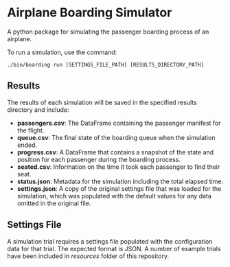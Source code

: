 
Airplane Boarding Simulator
===========================

A python package for simulating the passenger boarding process of an airplane.

To run a simulation, use the command:

    ./bin/boarding run [SETTINGS_FILE_PATH] [RESULTS_DIRECTORY_PATH]

Results
-------
   
The results of each simulation will be saved in the specified results directory 
and include:

* __passengers.csv__: The DataFrame containing the passenger manifest for the flight.
* __queue.csv__: The final state of the boarding queue when the simulation ended.
* __progress.csv__: A DataFrame that contains a snapshot of the state and position for each passenger during the boarding process.
* __seated.csv__: Information on the time it took each passenger to find their seat.
* __status.json__: Metadata for the simulation including the total elapsed time.
* __settings.json__: A copy of the original settings file that was loaded for the simulation, which was populated with the default values for any data omitted in the original file.
    
Settings File
-------------

A simulation trial requires a settings file populated with the configuration
data for that trial. The expected format is JSON. A number of example trials 
have been included in _resources_ folder of this repository.
